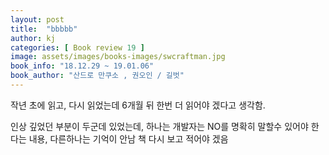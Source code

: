 ```yaml
---
layout: post
title:  "bbbbb"
author: kj
categories: [ Book review 19 ]
image: assets/images/books-images/swcraftman.jpg
book_info: "18.12.29 ~ 19.01.06"
book_author: "산드로 만쿠소 , 권오인 / 길벗"
---
```

작년 초에 읽고, 다시 읽었는데 6개월 뒤 한번 더 읽어야 겠다고 생각함.

인상 깊었던 부분이 두군데 있었는데, 하나는 개발자는 NO를 명확히 말할수 있어야 한다는 내용, 다른하나는 기억이 안남 책 다시 보고 적어야 겠음
